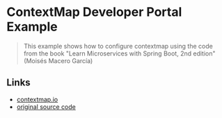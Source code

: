 # ContextMap Developer Portal Example 

> This example shows how to configure contextmap using the code from the book "Learn Microservices with Spring Boot, 2nd edition" (Moisés Macero García)

## Links

* [contextmap.io](https://www.contextmap.io)
* [original source code](https://github.com/Book-Microservices-v2)
